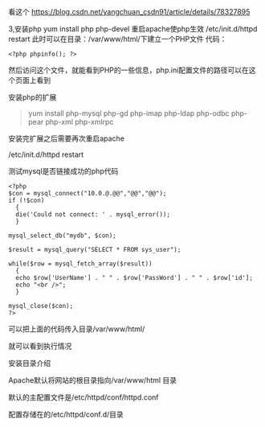 看这个
https://blog.csdn.net/yangchuan_csdn91/article/details/78327895





3,安装php
yum install php php-devel
重启apache使php生效
/etc/init.d/httpd restart
此时可以在目录：/var/www/html/下建立一个PHP文件
代码：
```
<?php phpinfo(); ?>
```
然后访问这个文件，就能看到PHP的一些信息，php.ini配置文件的路径可以在这个页面上看到

安装php的扩展

> yum install php-mysql php-gd php-imap php-ldap php-odbc php-pear php-xml php-xmlrpc

安装完扩展之后需要再次重启apache

/etc/init.d/httpd restart

测试mysql是否链接成功的php代码
```
<?php
$con = mysql_connect("10.0.@.@@","@@","@@");
if (!$con)
  {
  die('Could not connect: ' . mysql_error());
  }

mysql_select_db("mydb", $con);

$result = mysql_query("SELECT * FROM sys_user");

while($row = mysql_fetch_array($result))
  {
  echo $row['UserName'] . " " . $row['PassWord'] . " " . $row['id'];
  echo "<br />";
  }

mysql_close($con);
?>
```

可以把上面的代码传入目录/var/www/html/

就可以看到执行情况

安装目录介绍

Apache默认将网站的根目录指向/var/www/html 目录

默认的主配置文件是/etc/httpd/conf/httpd.conf

配置存储在的/etc/httpd/conf.d/目录